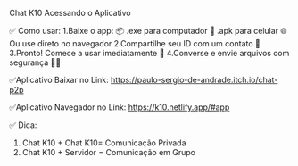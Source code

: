 Chat K10
Acessando o Aplicativo

✅ Como usar:
1.Baixe o app:
 📦 .exe para computador
 📱 .apk para celular
 🌐Ou use direto no navegador
2.Compartilhe seu ID com um contato 🔐
3.Pronto! Comece a usar imediatamente 🚀
4.Converse e envie arquivos com segurança 📁💬

✅Aplicativo Baixar no Link:
https://paulo-sergio-de-andrade.itch.io/chat-p2p

✅Aplicativo Navegador no Link:
https://k10.netlify.app/#app



✅ Dica:
1. Chat K10 + Chat K10= Comunicação Privada
2. Chat K10 + Servidor = Comunicação em Grupo
